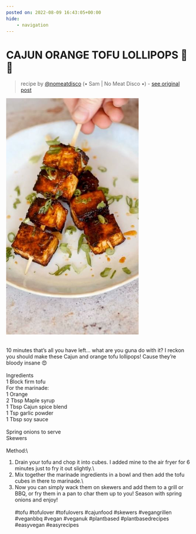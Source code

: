 ```yaml
---
posted on: 2022-08-09 16:43:05+00:00
hide:
    - navigation
---
```


# CAJUN ORANGE TOFU LOLLIPOPS 🍊 🍭 

> recipe by [@nomeatdisco](https://www.instagram.com/nomeatdisco/) 
(• Sam | No Meat Disco •) - [see original post](https://instagram.com/p/ChC7yqJqIv-)

![](../img/nomeatdisco_09-08-2022_1608.png)

\
10 minutes that’s all you have left… what are you guna do with it? I reckon you should make these Cajun and orange tofu lollipops! Cause they’re bloody insane 😍\
\
Ingredients\
1 Block firm tofu\
For the marinade:\
1 Orange\
2 Tbsp Maple syrup \
1 Tbsp Cajun spice blend\
1 Tsp garlic powder\
1 Tbsp soy sauce\
\
Spring onions to serve\
Skewers\
\
Method:\
1. Drain your tofu and chop it into cubes. I added mine to the air fryer for 6 minutes just to fry it out slightly.\
2. Mix together the marinade ingredients in a bowl and then add the tofu cubes in there to marinade.\
3. Now you can simply wack them on skewers and add them to a grill or BBQ, or fry them in a pan to char them up to you! Season with spring onions and enjoy! \
\
\#tofu \#tofulover \#tofulovers \#cajunfood \#skewers \#vegangrillen \#veganbbq \#vegan \#veganuk \#plantbased \#plantbasedrecipes \#easyvegan \#easyrecipes 
